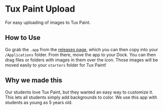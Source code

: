 # Tux Paint Upload

For easy uploading of images to Tux Paint.

## How to Use

Go grab the `.app` from the [releases page](https://github.com/mirman-school/tuxpaint-upload/releases/latest), which you can then copy into your `/Applications` folder. From there, move the app to your Dock. You can then drag files or folders with images in them over the icon. Those images will be moved easily to your `starters` folder for Tux Paint!

## Why we made this

Our students love Tux Paint, but they wanted an easy way to customize it. This lets all students simply add backgrounds to color. We use this app with students as young as 5 years old.

